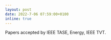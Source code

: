 ```yaml
---
layout: post
date: 2022-7-06 07:59:00+0100
inline: true
---
```


Papers accepted by IEEE TASE, Energy, IEEE TVT.